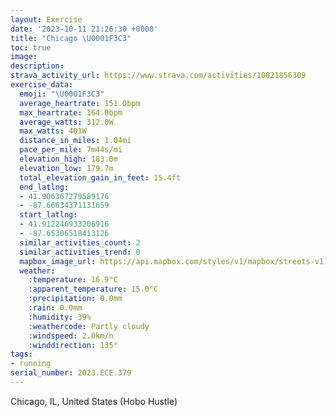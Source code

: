 ```yaml
---
layout: Exercise
date: '2023-10-11 21:26:30 +0000'
title: "Chicago \U0001F3C3"
toc: true
image:
description:
strava_activity_url: https://www.strava.com/activities/10021856309
exercise_data:
  emoji: "\U0001F3C3"
  average_heartrate: 151.0bpm
  max_heartrate: 164.0bpm
  average_watts: 312.0W
  max_watts: 401W
  distance_in_miles: 1.04mi
  pace_per_mile: 7m44s/mi
  elevation_high: 183.0m
  elevation_low: 179.7m
  total_elevation_gain_in_feet: 15.4ft
  end_latlng:
  - 41.906367279589176
  - -87.66634371131659
  start_latlng:
  - 41.912246933206916
  - -87.65306518413126
  similar_activities_count: 2
  similar_activities_trend: 0
  mapbox_image_url: https://api.mapbox.com/styles/v1/mapbox/streets-v11/static/path-5+787af2-1.0(avx~F%7C%7C~uOApDDxECd%40DdD%3F%60CFbDClEHzF%40%7CF%3FB%60%40%5B%40~BElFDxADN%3FhAFbAEvD%40t%40DVJJH%3FzAG~%40%3FhCBvBNvB%40),pin-s-s+e5b22e(-87.65407,41.91089),pin-s-f+89ae00(-87.66649000000001,41.90774)/auto/800x800?access_token=pk.eyJ1Ijoiam9zaGJlY2ttYW4iLCJhIjoiY205eWR2aDd1MWZ6djJrbXc4a3M0bWZleiJ9.XiG9OWkNcZk2QzjJbxLB4A
  weather:
    :temperature: 16.9°C
    :apparent_temperature: 15.0°C
    :precipitation: 0.0mm
    :rain: 0.0mm
    :humidity: 39%
    :weathercode: Partly cloudy
    :windspeed: 2.0km/h
    :winddirection: 135°
tags:
- running
serial_number: 2023.ECE.379
---
```

Chicago, IL, United States (Hobo Hustle)
